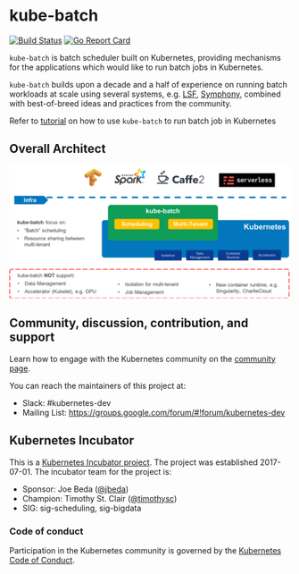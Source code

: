# kube-batch

[![Build Status](https://travis-ci.org/kubernetes-sigs/kube-batch.svg?branch=master)](https://travis-ci.org/kubernetes-sigs/kube-batch)
[![Go Report Card](https://goreportcard.com/badge/github.com/kubernetes-sigs/kube-batch)](https://goreportcard.com/report/github.com/kubernetes-sigs/kube-batch)

`kube-batch` is batch scheduler built on Kubernetes, providing mechanisms for the applications which would like to run batch jobs in Kubernetes.

`kube-batch` builds upon a decade and a half of experience on running batch workloads at scale using several systems, e.g. [LSF](https://www.ibm.com/us-en/marketplace/hpc-workload-management), [Symphony](https://www.ibm.com/us-en/marketplace/analytics-workload-management), combined with best-of-breed ideas and practices from the community.

Refer to [tutorial](doc/usage/tutorial.md) on how to use `kube-batch` to run batch job in Kubernetes

## Overall Architect

![kube-batch](doc/images/kube-batch.png)

## Community, discussion, contribution, and support

Learn how to engage with the Kubernetes community on the [community page](http://kubernetes.io/community/).

You can reach the maintainers of this project at:

- Slack: #kubernetes-dev
- Mailing List: https://groups.google.com/forum/#!forum/kubernetes-dev

## Kubernetes Incubator

This is a [Kubernetes Incubator project](https://github.com/kubernetes/community/blob/master/incubator.md). The project was established 2017-07-01. The incubator team for the project is:

- Sponsor: Joe Beda ([@jbeda](https://github.com/jbeda))
- Champion: Timothy St. Clair ([@timothysc](https://github.com/timothysc))
- SIG: sig-scheduling, sig-bigdata

### Code of conduct

Participation in the Kubernetes community is governed by the [Kubernetes Code of Conduct](code-of-conduct.md).
